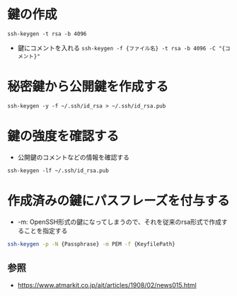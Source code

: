 # 鍵の作成
`ssh-keygen -t rsa -b 4096`
- 鍵にコメントを入れる
`ssh-keygen -f {ファイル名} -t rsa -b 4096 -C "{コメント}"`

# 秘密鍵から公開鍵を作成する
```
ssh-keygen -y -f ~/.ssh/id_rsa > ~/.ssh/id_rsa.pub
```

# 鍵の強度を確認する
- 公開鍵のコメントなどの情報を確認する
```
ssh-keygen -lf ~/.ssh/id_rsa.pub
```

# 作成済みの鍵にパスフレーズを付与する
- -m: OpenSSH形式の鍵になってしまうので、それを従来のrsa形式で作成することを指定する
```sh
ssh-keygen -p -N {Passphrase} -m PEM -f {KeyfilePath}
```


## 参照
- https://www.atmarkit.co.jp/ait/articles/1908/02/news015.html
